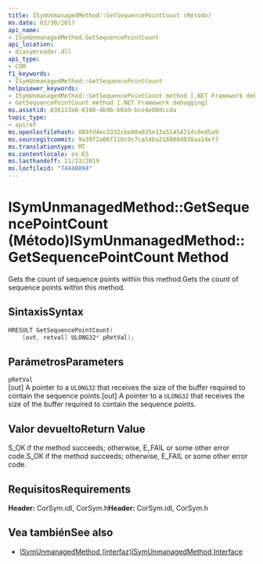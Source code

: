 ```yaml
---
title: ISymUnmanagedMethod::GetSequencePointCount (Método)
ms.date: 03/30/2017
api_name:
- ISymUnmanagedMethod.GetSequencePointCount
api_location:
- diasymreader.dll
api_type:
- COM
f1_keywords:
- ISymUnmanagedMethod::GetSequencePointCount
helpviewer_keywords:
- ISymUnmanagedMethod::GetSequencePointCount method [.NET Framework debugging]
- GetSequencePointCount method [.NET Framework debugging]
ms.assetid: 836133e8-6108-4b9b-b0a9-bce4e08dccda
topic_type:
- apiref
ms.openlocfilehash: 889fd4ec3332cbe80a035e13a5145421dc0ed5a9
ms.sourcegitcommit: 9a39f2a06f110c9c7ca54ba216900d038aa14ef3
ms.translationtype: MT
ms.contentlocale: es-ES
ms.lasthandoff: 11/23/2019
ms.locfileid: "74448894"
---
```

# <a name="isymunmanagedmethodgetsequencepointcount-method"></a><span data-ttu-id="70502-102">ISymUnmanagedMethod::GetSequencePointCount (Método)</span><span class="sxs-lookup"><span data-stu-id="70502-102">ISymUnmanagedMethod::GetSequencePointCount Method</span></span>
<span data-ttu-id="70502-103">Gets the count of sequence points within this method.</span><span class="sxs-lookup"><span data-stu-id="70502-103">Gets the count of sequence points within this method.</span></span>  
  
## <a name="syntax"></a><span data-ttu-id="70502-104">Sintaxis</span><span class="sxs-lookup"><span data-stu-id="70502-104">Syntax</span></span>  
  
```cpp  
HRESULT GetSequencePointCount(  
    [out, retval] ULONG32* pRetVal);  
```  
  
## <a name="parameters"></a><span data-ttu-id="70502-105">Parámetros</span><span class="sxs-lookup"><span data-stu-id="70502-105">Parameters</span></span>  
 `pRetVal`  
 <span data-ttu-id="70502-106">[out] A pointer to a `ULONG32` that receives the size of the buffer required to contain the sequence points.</span><span class="sxs-lookup"><span data-stu-id="70502-106">[out] A pointer to a `ULONG32` that receives the size of the buffer required to contain the sequence points.</span></span>  
  
## <a name="return-value"></a><span data-ttu-id="70502-107">Valor devuelto</span><span class="sxs-lookup"><span data-stu-id="70502-107">Return Value</span></span>  
 <span data-ttu-id="70502-108">S_OK if the method succeeds; otherwise, E_FAIL or some other error code.</span><span class="sxs-lookup"><span data-stu-id="70502-108">S_OK if the method succeeds; otherwise, E_FAIL or some other error code.</span></span>  
  
## <a name="requirements"></a><span data-ttu-id="70502-109">Requisitos</span><span class="sxs-lookup"><span data-stu-id="70502-109">Requirements</span></span>  
 <span data-ttu-id="70502-110">**Header:** CorSym.idl, CorSym.h</span><span class="sxs-lookup"><span data-stu-id="70502-110">**Header:** CorSym.idl, CorSym.h</span></span>  
  
## <a name="see-also"></a><span data-ttu-id="70502-111">Vea también</span><span class="sxs-lookup"><span data-stu-id="70502-111">See also</span></span>

- [<span data-ttu-id="70502-112">ISymUnmanagedMethod (interfaz)</span><span class="sxs-lookup"><span data-stu-id="70502-112">ISymUnmanagedMethod Interface</span></span>](../../../../docs/framework/unmanaged-api/diagnostics/isymunmanagedmethod-interface.md)
